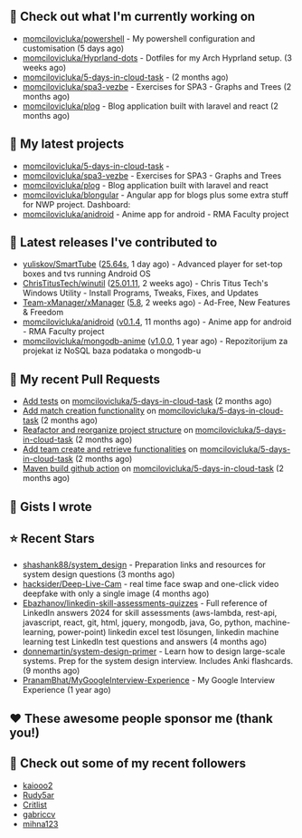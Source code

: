 ## 👷 Check out what I'm currently working on

- [momcilovicluka/powershell](https://github.com/momcilovicluka/powershell) - My powershell configuration and customisation (5 days ago)
- [momcilovicluka/Hyprland-dots](https://github.com/momcilovicluka/Hyprland-dots) - Dotfiles for my Arch Hyprland setup. (3 weeks ago)
- [momcilovicluka/5-days-in-cloud-task](https://github.com/momcilovicluka/5-days-in-cloud-task) -  (2 months ago)
- [momcilovicluka/spa3-vezbe](https://github.com/momcilovicluka/spa3-vezbe) - Exercises for SPA3 - Graphs and Trees (2 months ago)
- [momcilovicluka/plog](https://github.com/momcilovicluka/plog) - Blog application built with laravel and react (2 months ago)

## 🌱 My latest projects

- [momcilovicluka/5-days-in-cloud-task](https://github.com/momcilovicluka/5-days-in-cloud-task) - 
- [momcilovicluka/spa3-vezbe](https://github.com/momcilovicluka/spa3-vezbe) - Exercises for SPA3 - Graphs and Trees
- [momcilovicluka/plog](https://github.com/momcilovicluka/plog) - Blog application built with laravel and react
- [momcilovicluka/blongular](https://github.com/momcilovicluka/blongular) - Angular app for blogs plus some extra stuff for NWP project. Dashboard:
- [momcilovicluka/anidroid](https://github.com/momcilovicluka/anidroid) - Anime app for android - RMA Faculty project

## 🔭 Latest releases I've contributed to

- [yuliskov/SmartTube](https://github.com/yuliskov/SmartTube) ([25.64s](https://github.com/yuliskov/SmartTube/releases/tag/25.64s), 1 day ago) - Advanced player for set-top boxes and tvs running Android OS
- [ChrisTitusTech/winutil](https://github.com/ChrisTitusTech/winutil) ([25.01.11](https://github.com/ChrisTitusTech/winutil/releases/tag/25.01.11), 2 weeks ago) - Chris Titus Tech&#39;s Windows Utility - Install Programs, Tweaks, Fixes, and Updates
- [Team-xManager/xManager](https://github.com/Team-xManager/xManager) ([5.8](https://github.com/Team-xManager/xManager/releases/tag/5.8), 2 weeks ago) - Ad-Free, New Features &amp; Freedom
- [momcilovicluka/anidroid](https://github.com/momcilovicluka/anidroid) ([v0.1.4](https://github.com/momcilovicluka/anidroid/releases/tag/v0.1.4), 11 months ago) - Anime app for android - RMA Faculty project
- [momcilovicluka/mongodb-anime](https://github.com/momcilovicluka/mongodb-anime) ([v1.0.0](https://github.com/momcilovicluka/mongodb-anime/releases/tag/v1.0.0), 1 year ago) - Repozitorijum za projekat iz NoSQL baza podataka o mongodb-u

## 🔨 My recent Pull Requests

- [Add tests](https://github.com/momcilovicluka/5-days-in-cloud-task/pull/9) on [momcilovicluka/5-days-in-cloud-task](https://github.com/momcilovicluka/5-days-in-cloud-task) (2 months ago)
- [Add match creation functionality](https://github.com/momcilovicluka/5-days-in-cloud-task/pull/8) on [momcilovicluka/5-days-in-cloud-task](https://github.com/momcilovicluka/5-days-in-cloud-task) (2 months ago)
- [Reafactor and reorganize project structure](https://github.com/momcilovicluka/5-days-in-cloud-task/pull/7) on [momcilovicluka/5-days-in-cloud-task](https://github.com/momcilovicluka/5-days-in-cloud-task) (2 months ago)
- [Add team create and retrieve functionalities](https://github.com/momcilovicluka/5-days-in-cloud-task/pull/6) on [momcilovicluka/5-days-in-cloud-task](https://github.com/momcilovicluka/5-days-in-cloud-task) (2 months ago)
- [Maven build github action](https://github.com/momcilovicluka/5-days-in-cloud-task/pull/5) on [momcilovicluka/5-days-in-cloud-task](https://github.com/momcilovicluka/5-days-in-cloud-task) (2 months ago)

## 📓 Gists I wrote


## ⭐ Recent Stars

- [shashank88/system_design](https://github.com/shashank88/system_design) - Preparation links and resources for system design questions (3 months ago)
- [hacksider/Deep-Live-Cam](https://github.com/hacksider/Deep-Live-Cam) - real time face swap and one-click video deepfake with only a single image (4 months ago)
- [Ebazhanov/linkedin-skill-assessments-quizzes](https://github.com/Ebazhanov/linkedin-skill-assessments-quizzes) - Full reference of LinkedIn answers 2024 for skill assessments (aws-lambda, rest-api, javascript, react, git, html, jquery, mongodb, java, Go, python, machine-learning, power-point) linkedin excel test lösungen, linkedin machine learning test LinkedIn test questions and answers  (4 months ago)
- [donnemartin/system-design-primer](https://github.com/donnemartin/system-design-primer) - Learn how to design large-scale systems. Prep for the system design interview.  Includes Anki flashcards. (9 months ago)
- [PranamBhat/MyGoogleInterview-Experience](https://github.com/PranamBhat/MyGoogleInterview-Experience) - My Google Interview Experience (1 year ago)

## ❤️ These awesome people sponsor me (thank you!)


## 👯 Check out some of my recent followers

- [kaiooo2](https://github.com/kaiooo2)
- [Rudy5ar](https://github.com/Rudy5ar)
- [Critlist](https://github.com/Critlist)
- [gabriccv](https://github.com/gabriccv)
- [mihna123](https://github.com/mihna123)
